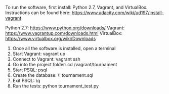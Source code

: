 To run the software, first install:
Python 2.7, Vagrant, and VirtualBox. Instructions can be found here: https://www.udacity.com/wiki/ud197/install-vagrant

Python 2.7: https://www.python.org/downloads/
Vagrant: https://www.vagrantup.com/downloads.html
VirtualBox: https://www.virtualbox.org/wiki/Downloads

1. Once all the software is installed, open a terminal
2. Start Vagrant: vagrant up
3. Connect to Vagrant: vagrant ssh
4. Go into the project folder: cd /vagrant/tournament
5. Start PSQL: psql
6. Create the database: \i tournament.sql
7. Exit PSQL: \q
8. Run the tests: python tournament_test.py